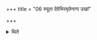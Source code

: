 +++
title = "06 स्यूता देवेभिरमृतेनागा उखां"

+++

<details><summary>थिते</summary>

स्यूता देवेभिरमृतेनागा उखां स्वसारमधि वेदिमस्थात् । सत्यं पूर्वैरृषिभिश्चाकुपानोऽग्निः प्रविद्वानिह तत्करोत्विति घृतेनोखां पूरयति । दध्ना मधुना सिकताभिर्वा सर्वैर्वा ६
</details>
